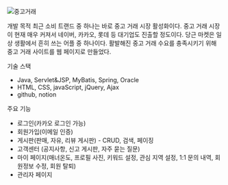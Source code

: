 ![중고거래](https://user-images.githubusercontent.com/87554077/127771150-287054e3-4067-480d-a41d-12ba8e8b8e59.png)

개발 목적
최근 소비 트랜드 중 하나는 바로 중고 거래 시장 활성화이다. 중고 거래 시장이 현재 매우 커져서 네이버, 카카오, 롯데 등 대기업도 진출할 정도이다.
당근 마켓은 일상 생활에서 흔히 쓰는 어플 중 하나이다.
활발해진 중고 거래 수요를 충족시키기 위해 중고 거래 사이트를 웹 페이지로 만들었다.

기술 스택
* Java, Servlet&JSP, MyBatis, Spring, Oracle
* HTML, CSS, javaScript, jQuery, Ajax
* github, notion


주요 기능
* 로그인(카카오 로그인 가능)
* 회원가입(이메일 인증)
* 게시판(판매, 자유, 리뷰 게시판) - CRUD, 검색, 페이징 
* 고객센터 (공지사항, 신고 게시판, 자주 묻는 질문)
* 마이 페이지(매너온도, 프로필 사진, 키워드 설정, 관심 지역 설정, 1:1 문의 내역, 회원정보 수정, 회원 탈퇴)
* 관리자 페이지
